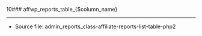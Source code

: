 10### affwp_reports_table_{$column_name}

----

- Source file: admin_reports_class-affiliate-reports-list-table-php2
